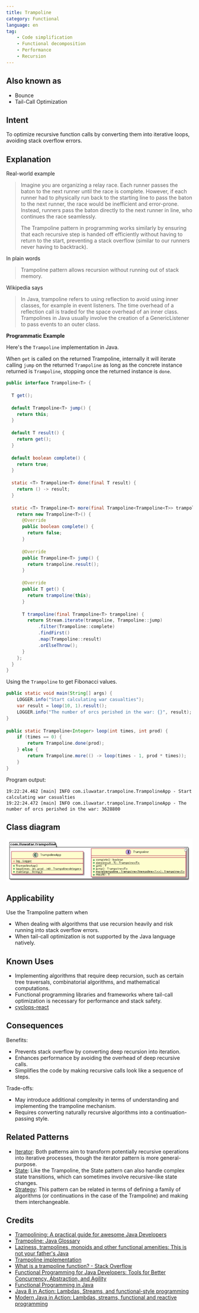 ```yaml
---
title: Trampoline
category: Functional
language: en
tag:
    - Code simplification
    - Functional decomposition
    - Performance
    - Recursion
---
```


## Also known as

* Bounce
* Tail-Call Optimization

## Intent

To optimize recursive function calls by converting them into iterative loops, avoiding stack overflow errors.

## Explanation

Real-world example

> Imagine you are organizing a relay race. Each runner passes the baton to the next runner until the race is complete. However, if each runner had to physically run back to the starting line to pass the baton to the next runner, the race would be inefficient and error-prone. Instead, runners pass the baton directly to the next runner in line, who continues the race seamlessly.
>
> The Trampoline pattern in programming works similarly by ensuring that each recursive step is handed off efficiently without having to return to the start, preventing a stack overflow (similar to our runners never having to backtrack).

In plain words

> Trampoline pattern allows recursion without running out of stack memory.

Wikipedia says

> In Java, trampoline refers to using reflection to avoid using inner classes, for example in event listeners. The time overhead of a reflection call is traded for the space overhead of an inner class. Trampolines in Java usually involve the creation of a GenericListener to pass events to an outer class.

**Programmatic Example**

Here's the `Trampoline` implementation in Java.

When `get` is called on the returned Trampoline, internally it will iterate calling `jump` on the returned `Trampoline` as long as the concrete instance returned is `Trampoline`, stopping once the returned instance is `done`.

```java
public interface Trampoline<T> {

  T get();

  default Trampoline<T> jump() {
    return this;
  }

  default T result() {
    return get();
  }

  default boolean complete() {
    return true;
  }

  static <T> Trampoline<T> done(final T result) {
    return () -> result;
  }

  static <T> Trampoline<T> more(final Trampoline<Trampoline<T>> trampoline) {
    return new Trampoline<T>() {
      @Override
      public boolean complete() {
        return false;
      }

      @Override
      public Trampoline<T> jump() {
        return trampoline.result();
      }

      @Override
      public T get() {
        return trampoline(this);
      }

      T trampoline(final Trampoline<T> trampoline) {
        return Stream.iterate(trampoline, Trampoline::jump)
            .filter(Trampoline::complete)
            .findFirst()
            .map(Trampoline::result)
            .orElseThrow();
      }
    };
  }
}
```

Using the `Trampoline` to get Fibonacci values.

```java
public static void main(String[] args) {
    LOGGER.info("Start calculating war casualties");
    var result = loop(10, 1).result();
    LOGGER.info("The number of orcs perished in the war: {}", result);
}

public static Trampoline<Integer> loop(int times, int prod) {
    if (times == 0) {
        return Trampoline.done(prod);
    } else {
        return Trampoline.more(() -> loop(times - 1, prod * times));
    }
}
```

Program output:

```
19:22:24.462 [main] INFO com.iluwatar.trampoline.TrampolineApp - Start calculating war casualties
19:22:24.472 [main] INFO com.iluwatar.trampoline.TrampolineApp - The number of orcs perished in the war: 3628800
```

## Class diagram

![Trampoline](./etc/trampoline.urm.png "Trampoline pattern class diagram")

## Applicability

Use the Trampoline pattern when

* When dealing with algorithms that use recursion heavily and risk running into stack overflow errors.
* When tail-call optimization is not supported by the Java language natively.

## Known Uses

* Implementing algorithms that require deep recursion, such as certain tree traversals, combinatorial algorithms, and mathematical computations.
* Functional programming libraries and frameworks where tail-call optimization is necessary for performance and stack safety.
* [cyclops-react](https://github.com/aol/cyclops-react)

## Consequences

Benefits:

* Prevents stack overflow by converting deep recursion into iteration.
* Enhances performance by avoiding the overhead of deep recursive calls.
* Simplifies the code by making recursive calls look like a sequence of steps.

Trade-offs:

* May introduce additional complexity in terms of understanding and implementing the trampoline mechanism.
* Requires converting naturally recursive algorithms into a continuation-passing style.

## Related Patterns

* [Iterator](https://java-design-patterns.com/patterns/iterator/): Both patterns aim to transform potentially recursive operations into iterative processes, though the iterator pattern is more general-purpose.
* [State](https://java-design-patterns.com/patterns/state/): Like the Trampoline, the State pattern can also handle complex state transitions, which can sometimes involve recursive-like state changes.
* [Strategy](https://java-design-patterns.com/patterns/strategy/): This pattern can be related in terms of defining a family of algorithms (or continuations in the case of the Trampoline) and making them interchangeable.

## Credits

* [Trampolining: A practical guide for awesome Java Developers](https://medium.com/@johnmcclean/trampolining-a-practical-guide-for-awesome-java-developers-4b657d9c3076)
* [Trampoline: Java Glossary](http://mindprod.com/jgloss/trampoline.html)
* [Laziness, trampolines, monoids and other functional amenities: This is not your father's Java](https://www.slideshare.net/mariofusco/lazine)
* [Trampoline implementation](https://github.com/bodar/totallylazy/blob/master/src/com/googlecode/totallylazy/Trampoline.java)
* [What is a trampoline function? - Stack Overflow](https://stackoverflow.com/questions/189725/what-is-a-trampoline-function)
* [Functional Programming for Java Developers: Tools for Better Concurrency, Abstraction, and Agility](https://amzn.to/4dRu4rJ)
* [Functional Programming in Java](https://amzn.to/3JUIc5Q)
* [Java 8 in Action: Lambdas, Streams, and functional-style programming](https://amzn.to/3QCmGXs)
* [Modern Java in Action: Lambdas, streams, functional and reactive programming](https://amzn.to/3yxdu0g)
